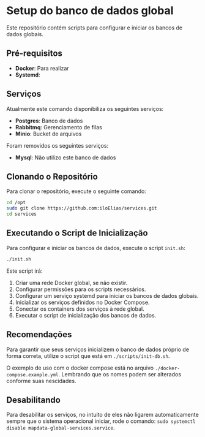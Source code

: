 # Setup do banco de dados global

Este repositório contém scripts para configurar e iniciar os bancos de dados globais.

## Pré-requisitos

- **Docker**: Para realizar
- **Systemd**:

## Serviços

Atualmente este comando disponibiliza os seguintes serviços:

- **Postgres**: Banco de dados
- **Rabbitmq**: Gerenciamento de filas
- **Minio**: Bucket de arquivos

Foram removidos os seguintes serviços:

- **Mysql**: Não utilizo este banco de dados

## Clonando o Repositório

Para clonar o repositório, execute o seguinte comando:

```sh
cd /opt
sudo git clone https://github.com:iloElias/services.git
cd services
```

## Executando o Script de Inicialização

Para configurar e iniciar os bancos de dados, execute o script `init.sh`:

```sh
./init.sh
```

Este script irá:

1. Criar uma rede Docker global, se não existir.
2. Configurar permissões para os scripts necessários.
3. Configurar um serviço systemd para iniciar os bancos de dados globais.
4. Inicializar os serviços definidos no Docker Compose.
5. Conectar os containers dos serviços à rede global.
6. Executar o script de inicialização dos bancos de dados.

## Recomendações

Para garantir que seus serviços inicializem o banco de dados próprio de forma correta, utilize o script que está em `./scripts/init-db.sh`.

O exemplo de uso com o docker compose está no arquivo `./docker-compose.example.yml`. Lembrando que os nomes podem ser alterados conforme suas nescidades.

## Desabilitando

Para desabilitar os serviços, no intuito de eles não ligarem automaticamente sempre que o sistema operacional iniciar, rode o comando: `sudo systemctl disable mapdata-global-services.service`.

